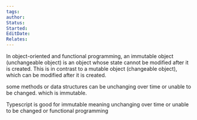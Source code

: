 ```yaml
---
tags: 
author: 
Status: 
Started: 
EditDate: 
Relates:
---
```

In object-oriented and functional programming, an immutable object (unchangeable object) is an object whose state cannot be modified after it is created. This is in contrast to a mutable object (changeable object), which can be modified after it is created. 

some methods or data structures can be unchanging over time or unable to be changed. which is immutable. 

Typescript is good for immutable meaning unchanging over time or unable to be changed or functional programming